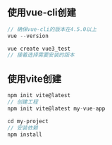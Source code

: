 ## 使用vue-cli创建

```JavaScript
// 确保vue-cli的版本在4.5.0以上
vue --version

vue create vue3_test
// 接着选择需要安装的版本
```

## 使用vite创建

```javascript
npm init vite@latest
// 创建工程
npm init vite@latest my-vue-app

cd my-project
// 安装依赖
npm install
```

